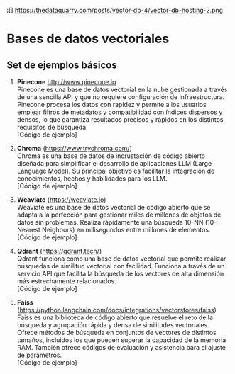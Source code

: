 ¡[] https://thedataquarry.com/posts/vector-db-4/vector-db-hosting-2.png

# Bases de datos vectoriales
## Set de ejemplos básicos 
1. **Pinecone** http://www.pinecone.io  
Pinecone es una base de datos vectorial en la nube gestionada a través de una sencilla API y que no requiere configuración de infraestructura.
Pinecone procesa los datos con rapidez y permite a los usuarios emplear filtros de metadatos y compatibilidad con índices dispersos y densos, lo que garantiza resultados precisos y rápidos en los distintos requisitos de búsqueda.  
[Código de ejemplo]  

2. **Chroma** (https://www.trychroma.com/)  
Chroma es una base de datos de incrustación de código abierto diseñada para simplificar el desarrollo de aplicaciones LLM (Large Language Model).  Su principal objetivo es facilitar la integración de conocimientos, hechos y habilidades para los LLM.  
[Código de ejemplo]  

3. **Weaviate** (https://weaviate.io)  
Weaviate es una base de datos vectorial de código abierto que se adapta a la perfección para gestionar miles de millones de objetos de datos sin problemas.  Realiza rápidamente una búsqueda 10-NN (10-Nearest Neighbors) en milisegundos entre millones de elementos.  
[Código de ejemplo]  

4. **Qdrant** (https://qdrant.tech/)  
Qdrant funciona como una base de datos vectorial que permite realizar búsquedas de similitud vectorial con facilidad. Funciona a través de un servicio API que facilita la búsqueda de los vectores de alta dimensión más estrechamente relacionados.    
[Código de ejemplo]  

5. **Faiss** (https://python.langchain.com/docs/integrations/vectorstores/faiss)  
Faiss es una biblioteca de código abierto que resuelve el reto de la búsqueda y agrupación rápida y densa de similitudes vectoriales. Ofrece métodos de búsqueda en conjuntos de vectores de distintos tamaños, incluidos los que pueden superar la capacidad de la memoria RAM. También ofrece códigos de evaluación y asistencia para el ajuste de parámetros.  
[Código de ejemplo]

